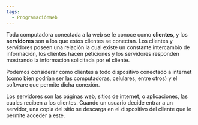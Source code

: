 ```yaml
---
tags:
  - ProgramaciónWeb
---
```

Toda computadora conectada a la web se le conoce como **clientes**, y los **servidores** son a los que estos clientes se conectan.
Los clientes y servidores poseen una relación la cual existe un constante intercambio de información, los clientes hacen peticiones y los servidores responden mostrando la información solicitada por el cliente.

Podemos considerar como clientes a todo dispositivo conectado a internet (como bien podrían ser las computadoras, celulares, entre otros) y el software que permite dicha conexión.

Los servidores son las páginas web, sitios de internet, o aplicaciones, las cuales reciben a los clientes. Cuando un usuario decide entrar a un servidor, una copia del sitio se descarga en el dispositivo del cliente que le permite acceder a este.

